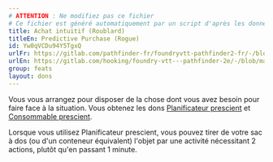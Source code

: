 ```yaml
---
# ATTENTION : Ne modifiez pas ce fichier
# Ce fichier est généré automatiquement par un script d'après les données du module Foundry VTT officiel et de sa traduction
title: Achat intuitif (Roublard)
titleEn: Predictive Purchase (Rogue)
id: Yw0qVCDu94Y5TgxQ
urlFr: https://gitlab.com/pathfinder-fr/foundryvtt-pathfinder2-fr/-/blob/master/data/feats/Yw0qVCDu94Y5TgxQ.htm
urlEn: https://gitlab.com/hooking/foundry-vtt---pathfinder-2e/-/blob/master/packs/data/feats.db/predictive-purchase-rogue.json
group: feats
layout: dons
---
```

Vous vous arrangez pour disposer de la chose dont vous avez besoin pour faire face à la situation. Vous obtenez les dons [Planificateur prescient](planificateur-prescient.md) et [Consommable prescient](consommable-prescient.md).

Lorsque vous utilisez Planificateur prescient, vous pouvez tirer de votre sac à dos (ou d'un conteneur équivalent) l'objet par une activité nécessitant 2 actions, plutôt qu'en passant 1 minute. 


